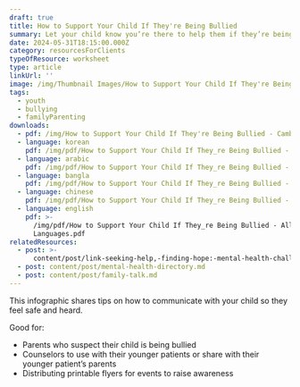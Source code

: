 ```yaml
---
draft: true
title: How to Support Your Child If They're Being Bullied
summary: Let your child know you’re there to help them if they’re being bullied
date: 2024-05-31T18:15:00.000Z
category: resourcesForClients
typeOfResource: worksheet
type: article
linkUrl: ''
image: /img/Thumbnail Images/How to Support Your Child If They're Being Bullied.png
tags:
  - youth
  - bullying
  - familyParenting
downloads:
  - pdf: /img/How to Support Your Child If They're Being Bullied - Cambodian.pdf
  - language: korean
    pdf: /img/pdf/How to Support Your Child If They_re Being Bullied - Korean.pdf
  - language: arabic
    pdf: /img/pdf/How to Support Your Child If They_re Being Bullied - Arabic.pdf
  - language: bangla
    pdf: /img/pdf/How to Support Your Child If They_re Being Bullied - Bangla.pdf
  - language: chinese
    pdf: /img/pdf/How to Support Your Child If They_re Being Bullied - Chinese.pdf
  - language: english
    pdf: >-
      /img/pdf/How to Support Your Child If They_re Being Bullied - All
      Languages.pdf
relatedResources:
  - post: >-
      content/post/link-seeking-help,-finding-hope:-mental-health-challenges-and-solutions-for-asian-americans-in-new-york-city.md
  - post: content/post/mental-health-directory.md
  - post: content/post/family-talk.md
---
```


This infographic shares tips on how to communicate with your child so they feel safe and heard.

Good for:

* Parents who suspect their child is being bullied
* Counselors to use with their younger patients or share with their younger patient’s parents
* Distributing printable flyers for events to raise awareness
